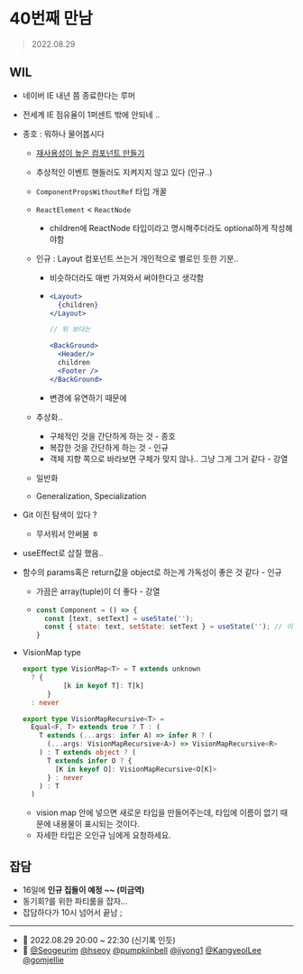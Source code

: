 # 40번째 만남

> 2022.08.29

## WIL

- 네이버 IE 내년 쯤 종료한다는 루머

- 전세계 IE 점유율이 1퍼센트 밖에 안되네 ..

- 종호 : 뭐하나 물어봅시다

  - [재사용성이 높은 컴포넌트 만들기](https://www.pumpkiinbell.com/blog/react/reusable-components)

  - 추상적인 이벤트 핸들러도 지켜지지 않고 있다 (인규..)

  - `ComponentPropsWithoutRef` 타입 개꿀

  - `ReactElement` <  `ReactNode` 

    - children에 ReactNode 타입이라고 명시해주더라도 optional하게 작성해야함

  - 인규 : Layout 컴포넌트 쓰는거 개인적으로 별로인 듯한 기분..

    - 비슷하더라도 매번 가져와서 써야한다고 생각함

    - ```jsx
      <Layout>
      	{children}
      </Layout>
      
      // 위 보다는
      
      <BackGround>
        <Header/>
        children
        <Footer />
      </BackGround>
      ```

    - 변경에 유연하기 때문에

  - 추상화..

    - 구체적인 것을 간단하게 하는 것 - 종호
    - 복잡한 것을 간단하게 하는 것 - 인규
    - 객체 지향 쪽으로 바라보면 구체가 맞지 않나.. 그냥 그게 그거 같다 - 강열

  - 일반화

  - Generalization, Specialization

- Git 이진 탐색이 있다 ?

  - 무서워서 안써봄 ㅎ

- useEffect로 삽질 했음..

- 함수의 params혹은 return값을 object로 하는게 가독성이 좋은 것 같다 - 인규

  - 가끔은 array(tuple)이 더 좋다 - 강열

  - ```jsx
    const Component = () => {
      const [text, setText] = useState('');
      const { state: text, setState: setText } = useState(''); // 이건 완전 극혐
    }
    ```

- VisionMap type

  ```typescript
  export type VisionMap<T> = T extends unknown
  	? {
    		[k in keyof T]: T[k]
  		}
  	: never
  
  export type VisionMapRecursive<T> =
    Equal<F, T> extends true ? T : (
      T extends (...args: infer A) => infer R ? (
        (...args: VisionMapRecursive<A>) => VisionMapRecursive<R>
      ) : T extends object ? (
        T extends infer O ? {
          [K in keyof O]: VisionMapRecursive<O[K]>
        } : never
      ) : T
    )
  ```

  - vision map 안에 넣으면 새로운 타입을 만들어주는데, 타입에 이름이 없기 때문에 내용물이 표시되는 것이다.
  - 자세한 타입은 오인규 님에게 요청하세요.

## 잡담

- 16일에 **인규 집들이 예정 ~~ (미금역)**
- 동기회?를 위한 파티룸을 잡자...
- 잡담하다가 10시 넘어서 끝남 ;

---



- 📆 2022.08.29 20:00 ~ 22:30 (신기록 인듯)
- 👥 [@Seogeurim](https://github.com/Seogeurim) [@hseoy](https://github.com/hseoy) [@pumpkiinbell](https://github.com/pumpkiinbell) [@jiyong1](https://github.com/jiyong1) [@KangyeolLee](https://github.com/KangyeolLee) [@gomjellie](https://github.com/gomjellie)